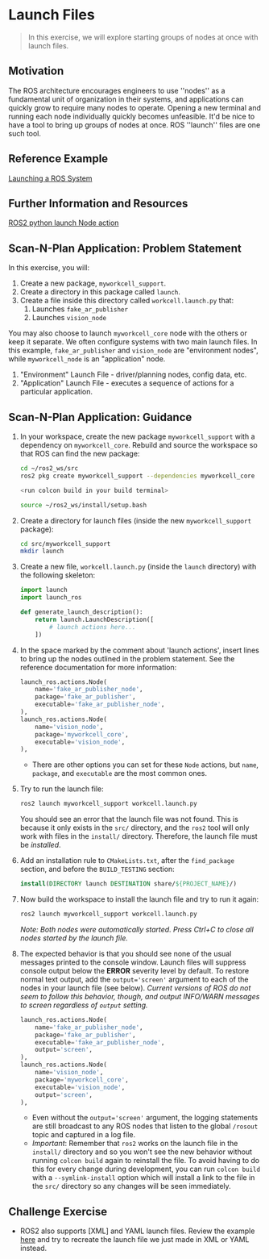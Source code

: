 # Launch Files
>In this exercise, we will explore starting groups of nodes at once with launch files.

## Motivation
The ROS architecture encourages engineers to use ''nodes'' as a fundamental unit of organization in their systems, and applications can quickly grow to require many nodes to operate. Opening a new terminal and running each node individually quickly becomes unfeasible. It'd be nice to have a tool to bring up groups of nodes at once. ROS ''launch'' files are one such tool.

## Reference Example

[Launching a ROS System](https://index.ros.org/doc/ros2/Tutorials/Launch-system)

## Further Information and Resources

[ROS2 python launch Node action](https://github.com/ros2/launch_ros/blob/foxy/launch_ros/launch_ros/actions/node.py#L68-L150)

## Scan-N-Plan Application: Problem Statement
In this exercise, you will:
1. Create a new package, `myworkcell_support`.
1. Create a directory in this package called `launch`.
1. Create a file inside this directory called `workcell.launch.py` that:
   1. Launches `fake_ar_publisher`
   1. Launches `vision_node`

You may also choose to launch `myworkcell_core` node with the others or keep it separate.  We often configure systems with two main launch files.  In this example, `fake_ar_publisher` and `vision_node` are "environment nodes", while `myworkcell_node` is an "application" node.

1. "Environment" Launch File - driver/planning nodes, config data, etc.
1. "Application" Launch File - executes a sequence of actions for a particular application.

## Scan-N-Plan Application: Guidance

1. In your workspace, create the new package `myworkcell_support` with a dependency on `myworkcell_core`.  Rebuild and source the workspace so that ROS can find the new package:

   ``` bash
   cd ~/ros2_ws/src
   ros2 pkg create myworkcell_support --dependencies myworkcell_core
   
   <run colcon build in your build terminal>

   source ~/ros2_ws/install/setup.bash
   ```

1. Create a directory for launch files (inside the new `myworkcell_support` package):

   ``` bash
   cd src/myworkcell_support
   mkdir launch
   ```

1. Create a new file, `workcell.launch.py` (inside the `launch` directory) with the following skeleton:

   ``` py
   import launch
   import launch_ros

   def generate_launch_description():
       return launch.LaunchDescription([
           # launch actions here...
       ])
   ```
1. In the space marked by the comment about 'launch actions', insert lines to bring up the nodes outlined in the problem statement. See the reference documentation for more information:

   ``` py
   launch_ros.actions.Node(
       name='fake_ar_publisher_node',
       package='fake_ar_publisher',
       executable='fake_ar_publisher_node',
   ),
   launch_ros.actions.Node(
       name='vision_node',
       package='myworkcell_core',
       executable='vision_node',
   ),
   ```

   * There are other options you can set for these `Node` actions, but `name`, `package`, and `executable` are the most common ones.
 
5. Try to run the launch file:

   ``` bash
   ros2 launch myworkcell_support workcell.launch.py
   ```

   You should see an error that the launch file was not found. This is because it only exists in the `src/` directory, and the `ros2` tool will only work with files in the `install/` directory. Therefore, the launch file must be _installed_.

1. Add an installation rule to `CMakeLists.txt`, after the `find_package` section, and before the `BUILD_TESTING` section:

   ``` cmake
   install(DIRECTORY launch DESTINATION share/${PROJECT_NAME}/)
   ```

1. Now build the workspace to install the launch file and try to run it again:

   ``` bash
   ros2 launch myworkcell_support workcell.launch.py
   ```

   _Note: Both nodes were automatically started. Press _Ctrl+C_ to close all nodes started by the launch file._

1. The expected behavior is that you should see none of the usual messages printed to the console window.  Launch files will suppress console output below the **ERROR** severity level by default. To restore normal text output, add the `output='screen'` argument to each of the nodes in your launch file (see below).  _Current versions of ROS do not seem to follow this behavior, though, and output INFO/WARN messages to screen regardless of `output` setting._

   ``` py
   launch_ros.actions.Node(
       name='fake_ar_publisher_node',
       package='fake_ar_publisher',
       executable='fake_ar_publisher_node',
       output='screen',
   ),
   launch_ros.actions.Node(
       name='vision_node',
       package='myworkcell_core',
       executable='vision_node',
       output='screen',
   ),
   ```

   * Even without the `output='screen'` argument, the logging statements are still broadcast to any ROS nodes that listen to the global `/rosout` topic and captured in a log file.
   * _Important_: Remember that `ros2` works on the launch file in the `install/` directory and so you won't see the new behavior without running `colcon build` again to reinstall the file. To avoid having to do this for every change during development, you can run `colcon build` with a `--symlink-install` option which will install a link to the file in the `src/` directory so any changes will be seen immediately.
   
## Challenge Exercise
* ROS2 also supports [XML] and YAML launch files.  Review the example [here](https://docs.ros.org/en/foxy/How-To-Guides/Launch-file-different-formats.html) and try to recreate the launch file we just made in XML or YAML instead.
